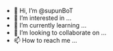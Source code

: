 - 👋 Hi, I’m @supunBoT
- 👀 I’m interested in ...
- 🌱 I’m currently learning ...
- 💞️ I’m looking to collaborate on ...
- 📫 How to reach me ...

<!---
supunBoT/supunBoT is a ✨ special ✨ repository because its `README.md` (this file) appears on your GitHub profile.
You can click the Preview link to take a look at your changes.
--->

